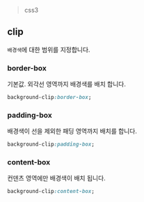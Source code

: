 > css3

## clip
`배경색`에 대한 범위를 지정합니다.

### border-box
기본값.
외각선 영역까지 배경색를 배치 합니다.

```css
background-clip:border-box;
```

### padding-box
배경색이 선을 제외한 패딩 영역까지 배치를 합니다.

```css
background-clip:padding-box;
```

### content-box
컨덴츠 영역에만 배경색이 배치 됩니다.

```css
background-clip:content-box;
```